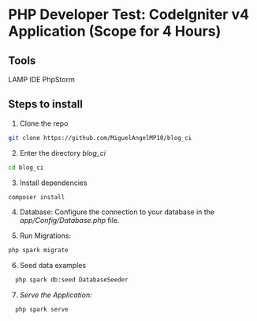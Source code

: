 # PHP Developer Test: CodeIgniter v4 Application (Scope for 4 Hours)

## Tools

LAMP
IDE PhpStorm

## Steps to install

1. Clone the repo

```bash
git clone https://github.com/MiguelAngelMP10/blog_ci
```

2. Enter the directory *blog_ci*

```bash
cd blog_ci
```

3. Install dependencies

```bash
composer install 
```

4. Database: Configure the connection to your database in the *app/Config/Database.php* file.

5. Run Migrations:

 ```bash
 php spark migrate
 ```

6. Seed data examples
 ```bash
   php spark db:seed DatabaseSeeder
 ```

7. *Serve the Application:*
```bash
  php spark serve
```